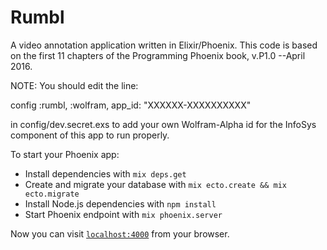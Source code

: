 # Rumbl

A video annotation application written in Elixir/Phoenix. This code is based on the first 11 chapters of the Programming Phoenix book, v.P1.0 --April 2016.

NOTE: You should edit the line:

config :rumbl, :wolfram, app_id: "XXXXXX-XXXXXXXXXX"

in config/dev.secret.exs to add your own Wolfram-Alpha id for the InfoSys component of this app to run properly.

To start your Phoenix app:

  * Install dependencies with `mix deps.get`
  * Create and migrate your database with `mix ecto.create && mix ecto.migrate`
  * Install Node.js dependencies with `npm install`
  * Start Phoenix endpoint with `mix phoenix.server`

Now you can visit [`localhost:4000`](http://localhost:4000) from your browser.

